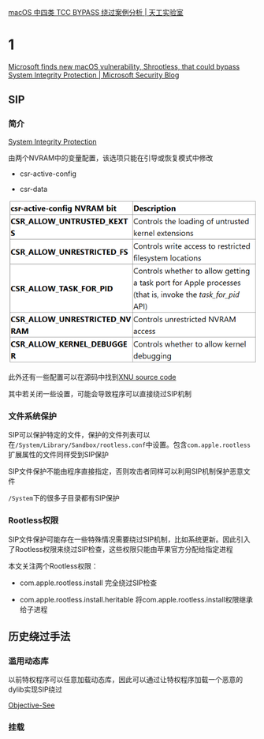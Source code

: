 [macOS 中四类 TCC BYPASS 绕过案例分析 | 天工实验室](https://tiangonglab.github.io/blog/tiangongarticle034/)

# 1

[Microsoft finds new macOS vulnerability, Shrootless, that could bypass System Integrity Protection | Microsoft Security Blog](https://www.microsoft.com/en-us/security/blog/2021/10/28/microsoft-finds-new-macos-vulnerability-shrootless-that-could-bypass-system-integrity-protection/)

## SIP

### 简介

[System Integrity Protection](https://developer.apple.com/documentation/security/disabling_and_enabling_system_integrity_protection)

由两个NVRAM中的变量配置，该选项只能在引导或恢复模式中修改

* csr-active-config

* csr-data

![](pic/tcc_1.png)

此外还有一些配置可以在源码中找到[XNU source code](https://opensource.apple.com/source/xnu/xnu-4570.71.2/bsd/sys/csr.h)

其中若关闭一些设置，可能会导致程序可以直接绕过SIP机制

### 文件系统保护

SIP可以保护特定的文件，保护的文件列表可以在`/System/Library/Sandbox/rootless.conf`中设置。包含`com.apple.rootless`扩展属性的文件同样受到SIP保护

SIP文件保护不能由程序直接指定，否则攻击者同样可以利用SIP机制保护恶意文件

`/System`下的很多子目录都有SIP保护

### Rootless权限

SIP文件保护可能存在一些特殊情况需要绕过SIP机制，比如系统更新。因此引入了Rootless权限来绕过SIP检查，这些权限只能由苹果官方分配给指定进程

本文关注两个Rootless权限：

* com.apple.rootless.install  完全绕过SIP检查

* com.apple.rootless.install.heritable  将com.apple.rootless.install权限继承给子进程

## 历史绕过手法

### 滥用动态库

以前特权程序可以任意加载动态库，因此可以通过让特权程序加载一个恶意的dylib实现SIP绕过

[Objective-See](https://objective-see.org/blog/blog_0x14.html)

### 挂载


